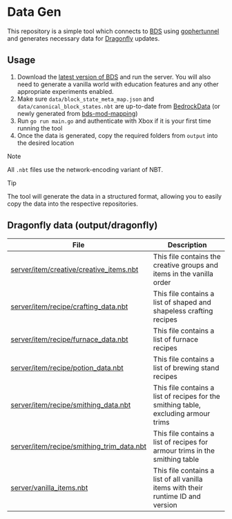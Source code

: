 # Data Gen

This repository is a simple tool which connects
to [BDS](https://www.minecraft.net/en-us/download/server/bedrock)
using [gophertunnel](https://github.com/Sandertv/gophertunnel) and generates necessary data
for [Dragonfly](https://github.com/df-mc/dragonfly) updates.

## Usage

1. Download the [latest version of BDS](https://www.minecraft.net/en-us/download/server/bedrock) and run the
   server. You will also need to generate a vanilla world with education features and any other appropriate
   experiments enabled.
2. Make sure `data/block_state_meta_map.json` and `data/canonical_block_states.nbt` are up-to-date
   from [BedrockData](https://github.com/pmmp/BedrockData) (or newly generated
   from [bds-mod-mapping](https://github.com/pmmp/bds-mod-mapping))
3. Run `go run main.go` and authenticate with Xbox if it is your first time running the tool
4. Once the data is generated, copy the required folders from `output` into the desired location

> [!NOTE]
> All `.nbt` files use the network-encoding variant of NBT.

> [!TIP]
> The tool will generate the data in a structured format, allowing you to easily copy the data into the
> respective repositories.

## Dragonfly data (output/dragonfly)

| File                                                                                                                                  | Description                                                                         |
|---------------------------------------------------------------------------------------------------------------------------------------|-------------------------------------------------------------------------------------|
| [server/item/creative/creative_items.nbt](https://github.com/df-mc/dragonfly/blob/master/server/item/creative/creative_items.nbt)     | This file contains the creative groups and items in the vanilla order               |
| [server/item/recipe/crafting_data.nbt](https://github.com/df-mc/dragonfly/blob/master/server/item/recipe/crafting_data.nbt)           | This file contains a list of shaped and shapeless crafting recipes                  |
| [server/item/recipe/furnace_data.nbt](https://github.com/df-mc/dragonfly/blob/master/server/item/recipe/furnace_data.nbt)             | This file contains a list of furnace recipes                                        |
| [server/item/recipe/potion_data.nbt](https://github.com/df-mc/dragonfly/blob/master/server/item/recipe/potion_data.nbt)               | This file contains a list of brewing stand recipes                                  |
| [server/item/recipe/smithing_data.nbt](https://github.com/df-mc/dragonfly/blob/master/server/item/recipe/smithing_data.nbt)           | This file contains a list of recipes for the smithing table, excluding armour trims |
| [server/item/recipe/smithing_trim_data.nbt](https://github.com/df-mc/dragonfly/blob/master/server/item/recipe/smithing_trim_data.nbt) | This file contains a list of recipes for armour trims in the smithing table         |
| [server/vanilla_items.nbt](https://github.com/df-mc/dragonfly/blob/master/server/world/item_runtime_ids.nbt)                          | This file contains a list of all vanilla items with their runtime ID and version    |
